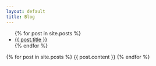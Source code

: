 ```yaml
---
layout: default
title: Blog
---
```


<ul>
{% for post in site.posts %}
  <li>
    <a href="{{ post.url }}">{{ post.title }}</a>
  </li>
{% endfor %}
</ul>

{% for post in site.posts %}
{{ post.content }}
{% endfor %}
